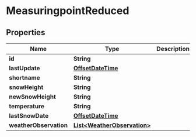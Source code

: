 
# MeasuringpointReduced

## Properties
Name | Type | Description | Notes
------------ | ------------- | ------------- | -------------
**id** | **String** |  |  [optional]
**lastUpdate** | [**OffsetDateTime**](OffsetDateTime.md) |  |  [optional]
**shortname** | **String** |  |  [optional]
**snowHeight** | **String** |  |  [optional]
**newSnowHeight** | **String** |  |  [optional]
**temperature** | **String** |  |  [optional]
**lastSnowDate** | [**OffsetDateTime**](OffsetDateTime.md) |  |  [optional]
**weatherObservation** | [**List&lt;WeatherObservation&gt;**](WeatherObservation.md) |  |  [optional]



